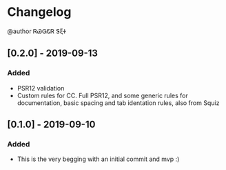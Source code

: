 # Changelog
@author ᏒᏊᏀᏋᏒ ᏕξᏐ

## [0.2.0] - 2019-09-13
### Added
- PSR12 validation
- Custom rules for CC. Full PSR12, and some generic rules for documentation, basic spacing and tab identation rules, also from Squiz


## [0.1.0] - 2019-09-10
### Added
- This is the very begging with an initial commit and mvp :)


